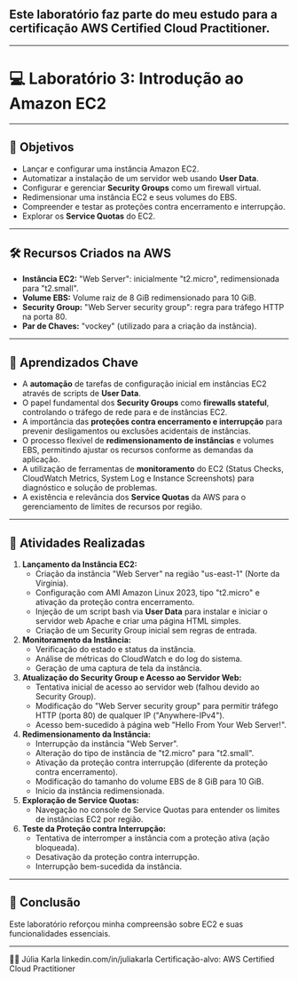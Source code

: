 ## Este laboratório faz parte do meu estudo para a certificação AWS Certified Cloud Practitioner.

---

# 💻 Laboratório 3: Introdução ao Amazon EC2

---

## 🎯 Objetivos

* Lançar e configurar uma instância Amazon EC2.
* Automatizar a instalação de um servidor web usando **User Data**.
* Configurar e gerenciar **Security Groups** como um firewall virtual.
* Redimensionar uma instância EC2 e seus volumes do EBS.
* Compreender e testar as proteções contra encerramento e interrupção.
* Explorar os **Service Quotas** do EC2.

---

## 🛠️ Recursos Criados na AWS

* **Instância EC2:** "Web Server": inicialmente "t2.micro", redimensionada para "t2.small".
* **Volume EBS:** Volume raiz de 8 GiB redimensionado para 10 GiB.
* **Security Group:** "Web Server security group": regra para tráfego HTTP na porta 80.
* **Par de Chaves:** "vockey" (utilizado para a criação da instância).

---

## 🧠 Aprendizados Chave

* A **automação** de tarefas de configuração inicial em instâncias EC2 através de scripts de **User Data**.
* O papel fundamental dos **Security Groups** como **firewalls stateful**, controlando o tráfego de rede para e de instâncias EC2.
* A importância das **proteções contra encerramento e interrupção** para prevenir desligamentos ou exclusões acidentais de instâncias.
* O processo flexível de **redimensionamento de instâncias** e volumes EBS, permitindo ajustar os recursos conforme as demandas da aplicação.
* A utilização de ferramentas de **monitoramento** do EC2 (Status Checks, CloudWatch Metrics, System Log e Instance Screenshots) para diagnóstico e solução de problemas.
* A existência e relevância dos **Service Quotas** da AWS para o gerenciamento de limites de recursos por região.

---

## 🔧 Atividades Realizadas

1.  **Lançamento da Instância EC2:**
    * Criação da instância "Web Server" na região "us-east-1" (Norte da Virgínia).
    * Configuração com AMI Amazon Linux 2023, tipo "t2.micro" e ativação da proteção contra encerramento.
    * Injeção de um script bash via **User Data** para instalar e iniciar o servidor web Apache e criar uma página HTML simples.
    * Criação de um Security Group inicial sem regras de entrada.
2.  **Monitoramento da Instância:**
    * Verificação do estado e status da instância.
    * Análise de métricas do CloudWatch e do log do sistema.
    * Geração de uma captura de tela da instância.
3.  **Atualização do Security Group e Acesso ao Servidor Web:**
    * Tentativa inicial de acesso ao servidor web (falhou devido ao Security Group).
    * Modificação do "Web Server security group" para permitir tráfego HTTP (porta 80) de qualquer IP ("Anywhere-IPv4").
    * Acesso bem-sucedido à página web "Hello From Your Web Server!".
4.  **Redimensionamento da Instância:**
    * Interrupção da instância "Web Server".
    * Alteração do tipo de instância de "t2.micro" para "t2.small".
    * Ativação da proteção contra interrupção (diferente da proteção contra encerramento).
    * Modificação do tamanho do volume EBS de 8 GiB para 10 GiB.
    * Início da instância redimensionada.
5.  **Exploração de Service Quotas:**
    * Navegação no console de Service Quotas para entender os limites de instâncias EC2 por região.
6.  **Teste da Proteção contra Interrupção:**
    * Tentativa de interromper a instância com a proteção ativa (ação bloqueada).
    * Desativação da proteção contra interrupção.
    * Interrupção bem-sucedida da instância.

---

## 🏁 Conclusão

Este laboratório reforçou minha compreensão sobre EC2 e suas funcionalidades essenciais.

---

🧑‍💻
Júlia Karla
linkedin.com/in/juliakarla
Certificação-alvo: AWS Certified Cloud Practitioner
